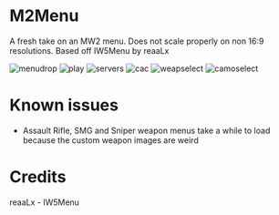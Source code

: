 # M2Menu
A fresh take on an MW2 menu. Does not scale properly on non 16:9 resolutions. Based off IW5Menu by reaaLx

![menudrop](https://i.imgur.com/MfBuc89.jpg)
![play](https://i.imgur.com/q1ajHXL.jpg)
![servers](https://i.imgur.com/6GJ7XEu.jpg)
![cac](https://i.imgur.com/xsVHI5z.jpg)
![weapselect](https://i.imgur.com/PMD4oR2.jpg)
![camoselect](https://i.imgur.com/kpqZT1A.jpg)

# Known issues
- Assault Rifle, SMG and Sniper weapon menus take a while to load because the custom weapon images are weird

# Credits
reaaLx - IW5Menu
